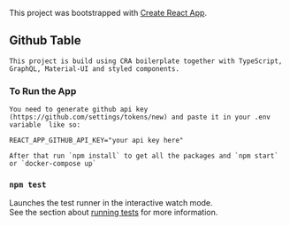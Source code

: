 This project was bootstrapped with [Create React App](https://github.com/facebook/create-react-app).

## Github Table

    This project is build using CRA boilerplate together with TypeScript, GraphQL, Material-UI and styled components.

### To Run the App

    You need to generate github api key (https://github.com/settings/tokens/new) and paste it in your .env variable  like so:

    REACT_APP_GITHUB_API_KEY="your api key here"

    After that run `npm install` to get all the packages and `npm start` or `docker-compose up`

### `npm test`

Launches the test runner in the interactive watch mode.<br />
See the section about [running tests](https://facebook.github.io/create-react-app/docs/running-tests) for more information.
